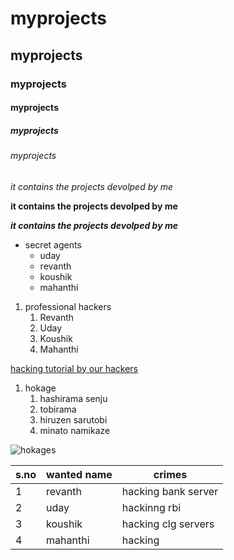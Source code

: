 # myprojects
## myprojects
### myprojects
#### myprojects
##### myprojects
###### myprojects
*it contains the projects devolped by me* 

 **it contains the projects devolped by me** 
      
 ***it contains the projects devolped by me***
 
* secret agents
  * uday
  * revanth
  * koushik
  * mahanthi

1. professional hackers
    1. Revanth
    2. Uday
    3. Koushik
    4. Mahanthi
   
[hacking tutorial by our hackers](https://www.malwarebytes.com/hacker)


1. hokage
    1. hashirama senju
    2. tobirama
    3. hiruzen sarutobi
    4. minato namikaze
    
![hokages](https://hdwallsbox.com/wallpapers/m/10/hashirama-senju-tobirama-sarutobi-hiruzen-edo-tensei-m9951.jpg)

s.no|wanted name|crimes
----|----|------
1|revanth|hacking bank server 
2|uday|hackinng rbi
3|koushik|hacking clg servers
4|mahanthi|hacking 
